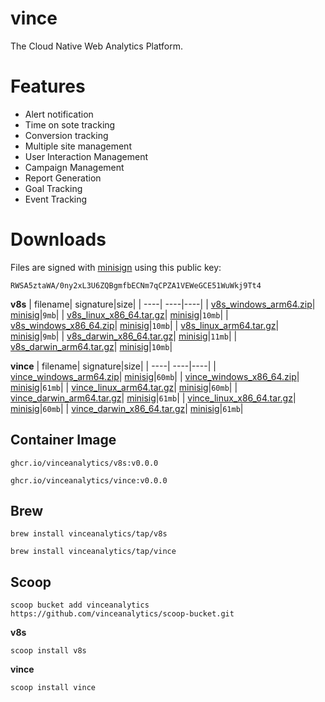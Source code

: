 # vince

The Cloud Native Web Analytics Platform.


# Features

- Alert notification
- Time on sote tracking
- Conversion tracking 
- Multiple site management
- User Interaction Management 
- Campaign Management 
- Report Generation
- Goal Tracking 
- Event Tracking 

# Downloads

Files are signed with [minisign](https://jedisct1.github.io/minisign/) using this public key:
```
RWSA5ztaWA/0ny2xL3U6ZQBgmfbECNm7qCPZA1VEWeGCE51WuWkj9Tt4
```


**v8s**
|                                                                                                              filename|                                                                                                    signature|size|
|                                                                                                                  ----|                                                                                                         ----|----|
|       [v8s_windows_arm64.zip](https://github.com/vinceanalytics/vince/releases/download/v0.0.0/v8s_windows_arm64.zip)|    [minisig](https://github.com/vinceanalytics/vince/releases/download/v0.0.0/v8s_windows_arm64.zip.minisig)|`9mb`|
|   [v8s_linux_x86_64.tar.gz](https://github.com/vinceanalytics/vince/releases/download/v0.0.0/v8s_linux_x86_64.tar.gz)|  [minisig](https://github.com/vinceanalytics/vince/releases/download/v0.0.0/v8s_linux_x86_64.tar.gz.minisig)|`10mb`|
|     [v8s_windows_x86_64.zip](https://github.com/vinceanalytics/vince/releases/download/v0.0.0/v8s_windows_x86_64.zip)|   [minisig](https://github.com/vinceanalytics/vince/releases/download/v0.0.0/v8s_windows_x86_64.zip.minisig)|`10mb`|
|     [v8s_linux_arm64.tar.gz](https://github.com/vinceanalytics/vince/releases/download/v0.0.0/v8s_linux_arm64.tar.gz)|   [minisig](https://github.com/vinceanalytics/vince/releases/download/v0.0.0/v8s_linux_arm64.tar.gz.minisig)|`9mb`|
| [v8s_darwin_x86_64.tar.gz](https://github.com/vinceanalytics/vince/releases/download/v0.0.0/v8s_darwin_x86_64.tar.gz)| [minisig](https://github.com/vinceanalytics/vince/releases/download/v0.0.0/v8s_darwin_x86_64.tar.gz.minisig)|`11mb`|
|   [v8s_darwin_arm64.tar.gz](https://github.com/vinceanalytics/vince/releases/download/v0.0.0/v8s_darwin_arm64.tar.gz)|  [minisig](https://github.com/vinceanalytics/vince/releases/download/v0.0.0/v8s_darwin_arm64.tar.gz.minisig)|`10mb`|


**vince**
|                                                                                                                  filename|                                                                                                      signature|size|
|                                                                                                                      ----|                                                                                                           ----|----|
|       [vince_windows_arm64.zip](https://github.com/vinceanalytics/vince/releases/download/v0.0.0/vince_windows_arm64.zip)|    [minisig](https://github.com/vinceanalytics/vince/releases/download/v0.0.0/vince_windows_arm64.zip.minisig)|`60mb`|
|     [vince_windows_x86_64.zip](https://github.com/vinceanalytics/vince/releases/download/v0.0.0/vince_windows_x86_64.zip)|   [minisig](https://github.com/vinceanalytics/vince/releases/download/v0.0.0/vince_windows_x86_64.zip.minisig)|`61mb`|
|     [vince_linux_arm64.tar.gz](https://github.com/vinceanalytics/vince/releases/download/v0.0.0/vince_linux_arm64.tar.gz)|   [minisig](https://github.com/vinceanalytics/vince/releases/download/v0.0.0/vince_linux_arm64.tar.gz.minisig)|`60mb`|
|   [vince_darwin_arm64.tar.gz](https://github.com/vinceanalytics/vince/releases/download/v0.0.0/vince_darwin_arm64.tar.gz)|  [minisig](https://github.com/vinceanalytics/vince/releases/download/v0.0.0/vince_darwin_arm64.tar.gz.minisig)|`61mb`|
|   [vince_linux_x86_64.tar.gz](https://github.com/vinceanalytics/vince/releases/download/v0.0.0/vince_linux_x86_64.tar.gz)|  [minisig](https://github.com/vinceanalytics/vince/releases/download/v0.0.0/vince_linux_x86_64.tar.gz.minisig)|`60mb`|
| [vince_darwin_x86_64.tar.gz](https://github.com/vinceanalytics/vince/releases/download/v0.0.0/vince_darwin_x86_64.tar.gz)| [minisig](https://github.com/vinceanalytics/vince/releases/download/v0.0.0/vince_darwin_x86_64.tar.gz.minisig)|`61mb`|



## Container Image
```
ghcr.io/vinceanalytics/v8s:v0.0.0
```

```
ghcr.io/vinceanalytics/vince:v0.0.0
```


## Brew


```
brew install vinceanalytics/tap/v8s
```

```
brew install vinceanalytics/tap/vince
```


## Scoop

```
scoop bucket add vinceanalytics https://github.com/vinceanalytics/scoop-bucket.git
```

**v8s**
```
scoop install v8s
```

**vince**
```
scoop install vince
```

